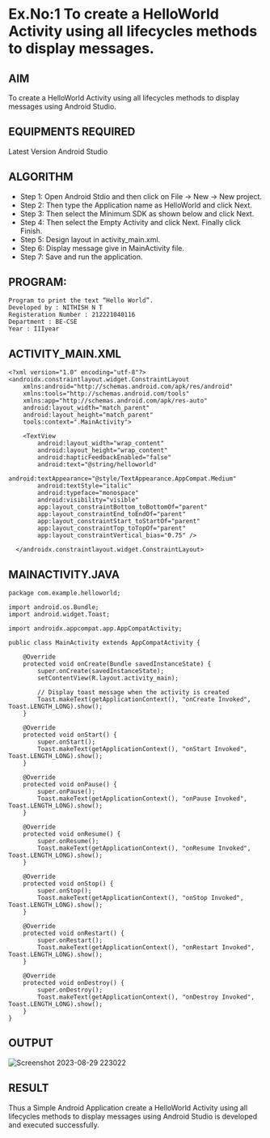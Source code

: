 # Ex.No:1 To create a HelloWorld Activity using all lifecycles methods to display messages.

## AIM
  To create a HelloWorld Activity using all lifecycles methods to display messages using Android Studio.

## EQUIPMENTS REQUIRED
  Latest Version Android Studio

## ALGORITHM
- Step 1: Open Android Stdio and then click on File -> New -> New project.
- Step 2: Then type the Application name as HelloWorld and click Next. 
- Step 3: Then select the Minimum SDK as shown below and click Next.
- Step 4: Then select the Empty Activity and click Next. Finally click Finish.
- Step 5: Design layout in activity_main.xml.
- Step 6: Display message give in MainActivity file.
- Step 7: Save and run the application.

## PROGRAM:
```
Program to print the text “Hello World”.
Developed by : NITHISH N T
Registeration Number : 212221040116
Department : BE-CSE
Year : IIIyear
```

## ACTIVITY_MAIN.XML
```
<?xml version="1.0" encoding="utf-8"?>
<androidx.constraintlayout.widget.ConstraintLayout
    xmlns:android="http://schemas.android.com/apk/res/android"
    xmlns:tools="http://schemas.android.com/tools"
    xmlns:app="http://schemas.android.com/apk/res-auto"
    android:layout_width="match_parent"
    android:layout_height="match_parent"
    tools:context=".MainActivity">

    <TextView
        android:layout_width="wrap_content"
        android:layout_height="wrap_content"
        android:hapticFeedbackEnabled="false"
        android:text="@string/helloworld"
        android:textAppearance="@style/TextAppearance.AppCompat.Medium"
        android:textStyle="italic"
        android:typeface="monospace"
        android:visibility="visible"
        app:layout_constraintBottom_toBottomOf="parent"
        app:layout_constraintEnd_toEndOf="parent"
        app:layout_constraintStart_toStartOf="parent"
        app:layout_constraintTop_toTopOf="parent"
        app:layout_constraintVertical_bias="0.75" />

  </androidx.constraintlayout.widget.ConstraintLayout>
```
## MAINACTIVITY.JAVA
```
package com.example.helloworld;

import android.os.Bundle;
import android.widget.Toast;

import androidx.appcompat.app.AppCompatActivity;

public class MainActivity extends AppCompatActivity {

    @Override
    protected void onCreate(Bundle savedInstanceState) {
        super.onCreate(savedInstanceState);
        setContentView(R.layout.activity_main);

        // Display toast message when the activity is created
        Toast.makeText(getApplicationContext(), "onCreate Invoked", Toast.LENGTH_LONG).show();
    }

    @Override
    protected void onStart() {
        super.onStart();
        Toast.makeText(getApplicationContext(), "onStart Invoked", Toast.LENGTH_LONG).show();
    }

    @Override
    protected void onPause() {
        super.onPause();
        Toast.makeText(getApplicationContext(), "onPause Invoked", Toast.LENGTH_LONG).show();
    }

    @Override
    protected void onResume() {
        super.onResume();
        Toast.makeText(getApplicationContext(), "onResume Invoked", Toast.LENGTH_LONG).show();
    }

    @Override
    protected void onStop() {
        super.onStop();
        Toast.makeText(getApplicationContext(), "onStop Invoked", Toast.LENGTH_LONG).show();
    }

    @Override
    protected void onRestart() {
        super.onRestart();
        Toast.makeText(getApplicationContext(), "onRestart Invoked", Toast.LENGTH_LONG).show();
    }

    @Override
    protected void onDestroy() {
        super.onDestroy();
        Toast.makeText(getApplicationContext(), "onDestroy Invoked", Toast.LENGTH_LONG).show();
    }
}

```

## OUTPUT
![Screenshot 2023-08-29 223022](https://github.com/suryacse05/Mobile-Application-Development/assets/114301782/2f043cb6-844d-4585-8d0b-bdd566b3cf40)

## RESULT
  Thus a Simple Android Application create a HelloWorld Activity using all lifecycles methods to display messages using Android Studio is developed and executed successfully.
